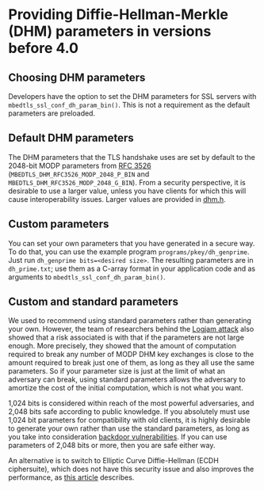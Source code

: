 # Providing Diffie-Hellman-Merkle (DHM) parameters in versions before 4.0

## Choosing DHM parameters

Developers have the option to set the DHM parameters for SSL servers with `mbedtls_ssl_conf_dh_param_bin()`. This is not a requirement as the default parameters are preloaded.

## Default DHM parameters

The DHM parameters that the TLS handshake uses are set by default to the 2048-bit MODP parameters from [RFC 3526](https://www.ietf.org/rfc/rfc3526.txt) (`MBEDTLS_DHM_RFC3526_MODP_2048_P_BIN` and `MBEDTLS_DHM_RFC3526_MODP_2048_G_BIN`). From a security perspective, it is desirable to use a larger value, unless you have clients for which this will cause interoperability issues. Larger values are provided in [dhm.h](https://github.com/Mbed-TLS/mbedtls/blob/development/include/mbedtls/dhm.h).

## Custom parameters

You can set your own parameters that you have generated in a secure way. To do that, you can use the example program `programs/pkey/dh_genprime`. Just run `dh_genprime bits=<desired size>`. The resulting parameters are in `dh_prime.txt`; use them as a C-array format in your application code and as arguments to `mbedtls_ssl_conf_dh_param_bin()`.

## Custom and standard parameters

We used to recommend using standard parameters rather than generating your own. However, the team of researchers behind the [Logjam attack](https://weakdh.org/) also showed that a risk associated is with that if the parameters are not large enough. More precisely, they showed that the amount of computation required to break any number of MODP DHM key exchanges is close to the amount required to break just one of them, as long as they all use the same parameters. So if your parameter size is just at the limit of what an adversary can break, using standard parameters allows the adversary to amortize the cost of the initial computation, which is not what you want.

1,024 bits is considered within reach of the most powerful adversaries, and 2,048 bits safe according to public knowledge. If you absolutely must use 1,024 bit parameters for compatibility with old clients, it is highly desirable to generate your own rather than use the standard parameters, as long as you take into consideration [backdoor vulnerabilities](/tech-updates/blog/dh-backdoors). If you can use parameters of 2,048 bits or more, then you are safe either way.

An alternative is to switch to Elliptic Curve Diffie-Hellman (ECDH ciphersuite), which does not have this security issue and also improves the performance, as [this article](ephemeral-diffie-hellman.md) describes.
